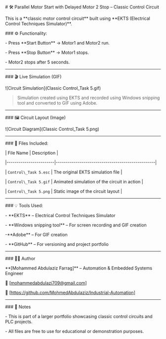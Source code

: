 \# 🛠️ Parallel Motor Start with Delayed Motor 2 Stop – Classic Control Circuit



This is a \*\*classic motor control circuit\*\* built using \*\*EKTS (Electrical Control Techniques Simulator)\*\*.



\### ⚙️ Functionality:

\- Press \*\*Start Button\*\* → Motor1 and Motor2 run.

\- Press \*\*Stop Button\*\* → Motor1 stops.

\- Motor2 stops after 5 seconds.

---



\### 🎬 Live Simulation (GIF)



!\[Circuit Simulation](Classic Control\_Task 5.gif)



> Simulation created using EKTS and recorded using Windows snipping tool and converted to GIF using Adobe.



---



\### 🖼️ Circuit Layout (Image)



!\[Circuit Diagram](Classic Control\_Task 5.png)



---



\### 📁 Files Included:

| File Name              | Description                                      |

|------------------------|--------------------------------------------------|

| `Control\_Task 5.esc` | The original EKTS simulation file                |

| `Control\_Task 5.gif`  | Animated simulation of the circuit in action     |

| `Control\_Task 5.png`  | Static image of the circuit layout               |



---



\### 💡 Tools Used:

\- \*\*EKTS\*\* – Electrical Control Techniques Simulator

\- \*\*Windows snipping tool\*\* – For screen recording and GIF creation

-\*\*Adobe\*\* – For GIF creation

\- \*\*GitHub\*\* – For versioning and project portfolio



---



\### 👨‍🔧 Author

\*\*\[Mohammed Abdulaziz Farrag]\*\* – Automation \& Embedded Systems Engineer  

📧 \[mohammedabdulazi709@gmail.com]  

🔗 \[https://github.com/MohmedAbdulaziz/Industrial-Automation]



---



\### 📌 Notes

\- This is part of a larger portfolio showcasing classic control circuits and PLC projects.

\- All files are free to use for educational or demonstration purposes.






